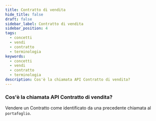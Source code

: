 ```yaml
---
title: Contratto di vendita
hide_title: false
draft: false
sidebar_label: Contratto di vendita
sidebar_position: 4
tags:
  - concetti
  - vendi
  - contratto
  - terminologia
keywords:
  - concetti
  - vendi
  - contratto
  - terminologia
description: Cos'è la chiamata API Contratto di vendita?
---
```


### Cos'è la chiamata API Contratto di vendita?

Vendere un Contratto come identificato da una precedente chiamata al `portafoglio`.
